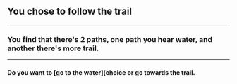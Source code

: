 ## You chose to follow the trail
---
### You find that there's 2 paths, one path you hear water, and another there's more trail.
---
#### Do you want to [go to the water](choice or go towards the trail.